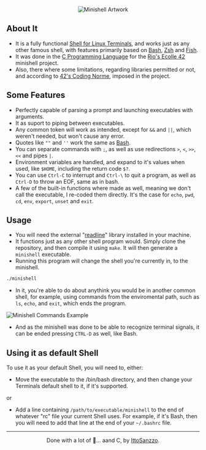 <p align="center"><img src="https://i.imgur.com/lBg3XT1.png" alt="Minishell Artwork"></p>

## About It

-   It is a fully functional [Shell for Linux Terminals](https://pt.wikipedia.org/wiki/Shell_do_Unix), and works just as any other famous shell, with features primarily based on [Bash](https://pt.wikipedia.org/wiki/Bash), [Zsh](https://pt.wikipedia.org/wiki/Z_shell) and [Fish](<https://en.wikipedia.org/wiki/Fish_(Unix_shell)>).
-   It was done in the [C Programming Language](<https://pt.wikipedia.org/wiki/C_(linguagem_de_programa%C3%A7%C3%A3o)>) for the [Rio's Ecolle 42](https://42.rio) minishell project.
-   Also, there where some limitations, regarding libraries permitted or not, and according to [42's Coding Norme](https://github.com/MagicHatJo/-42-Norm/blob/master/norme.en.pdf), imposed in the project.

## Some Features

-   Perfectly capable of parsing a prompt and launching executables with arguments.
-   It as suport to piping between executables.
-   Any common token will work as intended, except for `&&` and `||`, which weren't needed, but won't cause any error.
-   Quotes like `""` and `''` work the same as [Bash](https://pt.wikipedia.org/wiki/Bash).
-   You can separate commands with `;`, as well as use redirections `>`, `<`, `>>`, `<<` and pipes `|`.
-   Environment variables are handled, and expand to it's values when used, like `$HOME`, including the return code `$?`.
-   You can use `Ctrl-C` to interrupt and `Ctrl-\` to quit a program, as well as `Ctrl-D` to throw an EOF, same as in bash.
-   A few of the built-in functions where made as well, meaning we don't call the executable, I re-coded them directly. It's the case for `echo`, `pwd`, `cd`, `env`, `export`, `unset` and `exit`.

## Usage

-   You will need the external "[readline](https://tiswww.case.edu/php/chet/readline/rltop.html)" library installed in your machine.
-   It functions just as any other shell program would. Simply clone the repository, and then compile it using `make`. It will then generate a `minishell` executable.
-   Running this program will change the shell you're currently in, to the minishell.

```Bash
./minishell
```

-   In it, you're able to do about anythink you would be in another common shell, for example, using commands from the enviromental path, such as `ls`, `echo`, and `exit`, which ends the program.

<img src="https://i.imgur.com/wxL7g3U.png" alt="Minishell Commands Example">

-   And as the minishell was done to be able to recognize terminal signals, it can be ended pressing `CTRL-D` as well, like Bash.

## Using it as default Shell

To use it as your default Shell, you will need to, either:

-   Move the executable to the /bin/bash directory, and then change your Terminals default shell to it, if it's supported.

or

-   Add a line containing `/path/to/executable/minishell` to the end of whatever "rc" file your current Shell uses. For example, if it's Bash, then you will need to add that line at the end of your `~/.bashrc` file.

---

<p align="center"> Done with a lot of 💜... aand C, by <a href="https://github.com/IttoSanzzo">IttoSanzzo</a>.</p>
